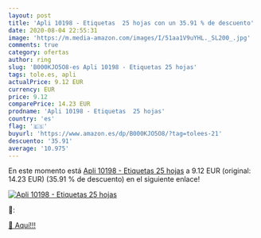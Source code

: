 ```yaml
---
layout: post
title: 'Apli 10198 - Etiquetas  25 hojas con un 35.91 % de descuento'
date: 2020-08-04 22:55:31
image: 'https://m.media-amazon.com/images/I/51aa1V9uYHL._SL200_.jpg'
comments: true
category: ofertas
author: ring
slug: 'B000KJO5O8-es Apli 10198 - Etiquetas 25 hojas'
tags: tole.es, apli
actualPrice: 9.12 EUR
currency: EUR
price: 9.12
comparePrice: 14.23 EUR
prodname: 'Apli 10198 - Etiquetas  25 hojas'
country: 'es'
flag: '🇪🇸'
buyurl: 'https://www.amazon.es/dp/B000KJO5O8/?tag=tolees-21'
descuento: '35.91'
average: '10.975'
---
```


En este momento está [Apli 10198 - Etiquetas  25 hojas](https://www.amazon.es/dp/B000KJO5O8/?tag=tolees-21) a 9.12 EUR (original: 14.23 EUR) (35.91 %  de descuento) en el siguiente enlace!

[![Apli 10198 - Etiquetas  25 hojas](https://m.media-amazon.com/images/I/51aa1V9uYHL._SL200_.jpg)](https://www.amazon.es/dp/B000KJO5O8/?tag=tolees-21)

🔎:


[🛒 Aquí!!!](https://www.amazon.es/dp/B000KJO5O8/?tag=tolees-21)
